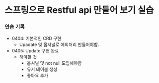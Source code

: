 # 스프링으로 Restful api 만들어 보기 실습
### 연습 기록
- 0404: 기본적인 CRD 구현
  - Upadate 및 옵셔널로 예외처리 만들어야함.
- 0405: Update 구현 완료
  - 해야할 것
    - 옵셔널 및 not null 도입해야함
    - 유저 테이블 생성
    - 좋아요 추가